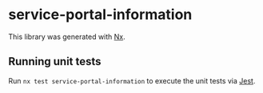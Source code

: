 <!-- gitbook-ignore -->

# service-portal-information

This library was generated with [Nx](https://nx.dev).

## Running unit tests

Run `nx test service-portal-information` to execute the unit tests via [Jest](https://jestjs.io).
